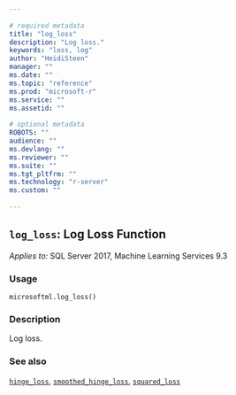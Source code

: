 ```yaml
--- 
 
# required metadata 
title: "log_loss" 
description: "Log loss." 
keywords: "loss, log" 
author: "HeidiSteen" 
manager: "" 
ms.date: "" 
ms.topic: "reference" 
ms.prod: "microsoft-r" 
ms.service: "" 
ms.assetid: "" 
 
# optional metadata 
ROBOTS: "" 
audience: "" 
ms.devlang: "" 
ms.reviewer: "" 
ms.suite: "" 
ms.tgt_pltfrm: "" 
ms.technology: "r-server" 
ms.custom: "" 
 
---
```


## ``log_loss``: Log Loss Function


*Applies to:* SQL Server 2017, Machine Learning Services 9.3


### Usage



```
microsoftml.log_loss()
```




### Description

Log loss.


### See also

[``hinge_loss``](hinge_loss.md),
[``smoothed_hinge_loss``](smoothed_hinge_loss.md),
[``squared_loss``](squared_loss.md)
